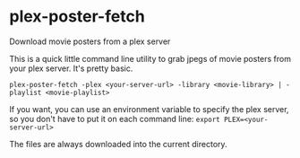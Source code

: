 # plex-poster-fetch
 Download movie posters from a plex server

This is a quick little command line utility to grab jpegs of movie posters from your plex server.
It's pretty basic.

`plex-poster-fetch -plex <your-server-url> -library <movie-library> | -playlist <movie-playlist>`

If you want, you can use an environment variable to specify the plex server, so you don't have
to put it on each command line:
`export PLEX=<your-server-url>`

The files are always downloaded into the current directory.
